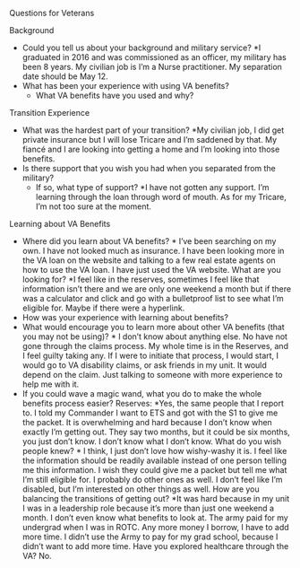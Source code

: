 Questions for Veterans

Background
- Could you tell us about your background and military service? *I graduated in 2016 and was commissioned as an officer, my military has been 8 years. My civilian job is I’m a Nurse practitioner. My separation date should be May 12. 
- What has been your experience with using VA benefits?
  - What VA benefits have you used and why?

Transition Experience    
- What was the hardest part of your transition? *My civilian job, I did get private insurance but I will lose Tricare and I’m saddened by that. My fiancé and I are looking into getting a home and I’m looking into those benefits. 
- Is there support that you wish you had when you separated from the military? 
    - If so, what type of support? *I have not gotten any support. I’m learning through the loan through word of mouth. As for my Tricare, I’m not too sure at the moment. 

Learning about VA Benefits
- Where did you learn about VA benefits? * I’ve been searching on my own. I have not looked much as insurance. I have been looking more in the VA loan on the website and talking to a few real estate agents on how to use the VA loan. I have just used the VA website. 
What are you looking for? *I feel like in the reserves, sometimes I feel like that information isn’t there and we are only one weekend a month but if there was a calculator and click and go with a bulletproof list to see what I’m eligible for. Maybe if there were a hyperlink. 
- How was your experience with learning about benefits?
- What would encourage you to learn more about other VA benefits (that you may not be using)? * I don’t know about anything else. No have not gone through the claims process. My whole time is in the Reserves, and I feel guilty taking any. If I were to initiate that process, I would start, I would go to VA disability claims, or ask friends in my unit. It would depend on the claim. Just talking to someone with more experience to help me with it. 
 - If you could wave a magic wand, what you do to make the whole benefits process easier?
Reserves: *Yes, the same people that I report to. I told my Commander I want to ETS and got with the S1 to give me the packet. It is overwhelming and hard because I don’t know when exactly I’m getting out. They say two months, but it could be six months, you just don’t know. I don’t know what I don’t know. 
What do you wish people knew? * I think, I just don’t love how wishy-washy it is. I feel like the information should be readily available instead of one person telling me this information. I wish they could give me a packet but tell me what I’m still eligible for. I probably do other ones as well. I don’t feel like I’m disabled, but I’m interested on other things as well. 
How are you balancing the transitions of getting out? *It was hard because in my unit I was in a leadership role because it’s more than just one weekend a month. I don’t even know what benefits to look at. 
The army paid for my undergrad when I was in ROTC.  Any more money I borrow, I have to add more time. I didn’t use the Army to pay for my grad school, because I didn’t want to add more time. 
Have you explored healthcare through the VA? No. 



